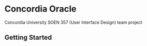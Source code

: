 # Concordia Oracle

Concordia University SOEN 357 (User Interface Design) team project

## Getting Started

